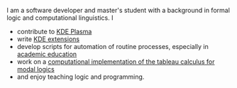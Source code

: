 I am a software developer and master's student with a background in formal logic and computational linguistics. I
- contribute to [KDE Plasma](https://github.com/search?o=desc&p=1&q=org%3AKDE+author%3Anclarius&s=committer-date&type=Commits)
- write [KDE extensions](https://www.pling.com/u/nclarius)
- develop scripts for automation of routine processes, especially in [academic education](https://github.com/nclarius/pyGrade)
- work on a [computational implementation of the tableau calculus for modal logics](https://github.com/nclarius/pyPL)
- and enjoy teaching logic and programming.
